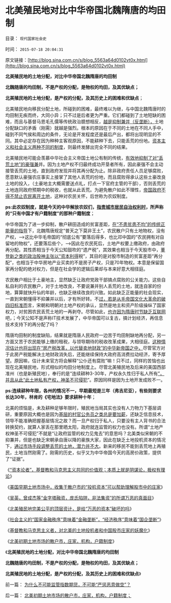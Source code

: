 # 北美殖民地对比中华帝国北魏隋唐的均田制

目录： `现代国家社会史` 

时间： `2015-07-18 20:04:31` 

原文链接：[http://blog.sina.com.cn/s/blog_5563a64d0102vt0x.html](http://blog.sina.com.cn/s/blog_5563a64d0102vt0x.html)

**北美殖民地的土地分配，对比中华帝国北魏隋唐的均田制**

**北魏随唐的均田制，不是产权的分配，是物权的均田，及其优缺点；**

**北美殖民地的土地分配，是产权的分配，及其历史上的困难和优缺点**；

北美殖民地向移民分配土地，所碰到的困难，最终难以为继，与中国北魏隋唐时的均田制无疾而终，大同小异；只不过是后者更为严重。它们都碰到了土地短缺的困难，而且与基督马恩毛孔儒等传统政治臆想相反，[越是抑制兼并（反垄断），](../../../2010/11/4/反垄断情结就是均贫富的民粹情结复贫富差距.md)土地分配缺口的矛盾（刚需）就越是强烈。根本的原因在于不同的土地在不同人手中，碰到不同气侯和周边的条件，无论是开发程度还是最后产出，都将出现明显的不同。其中必定存在因为种种主客观原因，不能耕种下去，只能丢荒的份地。[资本主义和社会主义两种不同的制度](../../../2009/9/14/私有制和公有制之争.md)，则最终发酵出完全不同的结果。

北美殖民地可能会羡慕中华社会主义帝国土地公有制的传统，[有效地抑制了对“丢荒土地”的豪强兼](../../../2011/11/23/皇朝兴衰中的土地兼并和贵族土豪.md)并。因为土地产权不归最终成功开垦者所有，因此豪强不会主动接管丢荒的土地，直到政府发现并将其再分配为止。除非政府责任人员足够腐败，愿意默认豪强农庄事实上接掌了其他人丢荒的份地，而且腐败得承认这些土豪改良土地的投入，（土豪地主大概需要送点礼，打点一下官府主管的干部），否则丢荒的土地连同政府预期中的税收，也就从此丢荒。为避免散户如此不理性，[帝国政府不得不禁止农民离开土地](../../../2009/9/6/户籍制度杂锦批之“我的财产是你的”潜台词.md)，这种对农民关怀，后世称为农奴制度。

**ps:此农奴制度，就是今天的中华解放农奴们，[指责城市居民自治权利时](../../../2009/9/1/户口不是政府福利也不是可交换的品种.md)，所声称的“只有中国才有户籍制度”的那种户籍制度**；

中华帝国为了进一步抑制，散户耕田造成的贫富差距，[在“不患贫患不均”的传统正能量的指导](../../../2011/11/23/土改和人民公社之间的市场经济的重要性.md)下，北魏隋唐规定“普天之下莫非王土”，农民散户只有土地物权，没有产权，——>这比中华毛帝国的“彻底公有”要落后得多，也比邓中国的“农民拥有对自留地的物权”，还要落后些个，——>因此在农民死后，土地产权要上缴政府，由政府再分配。其性质相当于今天公知鼓吹的“遗产税”，其效果也相当于今天股市中，[董登新之类的政治股神主张以“资本利得](../../../2009/12/10/专家教授嫌中国税收太轻，“向国际接轨”.md)税”，其目的是对股市制造的贫富差距“再分配”，也相当于中华房地产业买卖的不是房子产权，只是70年物权。本意是保留国家再分配的绝对权力，但是在社会学的逻辑后果却与本来好意大相径庭。

农民散户相比于土豪地主，显然缺乏让政府党政干部搞点腐败的公关能力。这些自私自利的农民散户，对于土地改良，不要说兼并别人丢荒的土地，就连自家的份地，算算就快升仙的年龄，也缺乏继续改良的兴致。如此缺乏正能量的社会现实，一直到宋朝懂得不抑兼并以后，才有所好转。不[过，若是从毛帝国文化大革命的破四旧标准而](../../../2009/7/5/历史责任归咎于毛主席是不公正的.md)言，宋朝和明朝对土地产权的承认，显然是地主和资产阶级操纵了国家权力，对贫困农民丢荒土地的一再剥夺。尽管如此，[也许因为隋唐时节缺乏互联网](../../../2011/11/9/暴君是对那种人“施暴”？当上皇帝的杜甫.md)吧，；今天公知不是声称IT技术发展了，中华帝国可以复古，搞计划经济，再信息技术支持下的再分配了吗？

隋唐均田制的制度缺陷，结果就是隋唐人民政府一边苦于均田制缺地再分配，另一方面又苦于农民能够上缴的租税，与领导期待的税收改革成果，大相径庭。[这种情况估计也将出现在“房产税改革，以代替卖地财政”的中华新帝国之中，](../../../2012/1/17/英国／印度和美国的土地制度，要不得的土地／房产税.md)尽管官方对于此房产税能解决土地财政消失后，还能继续保持大政府高消费拉动经济，寄予厚望。原因嘛，估计未来官方将会解释“公仆还有腐败”嘛！只不过，同样的苦恼也出现在北美殖民地，形式相似的均田分地制度上。尽管北美殖民地及后来的美国西部准州（也是新殖民地），奉行的是“连续耕种3-30年，产权永久性归于私人所有[”，并且从此“此土地私有产权，神圣不可侵犯](../../../2011/11/26/土地私有化就是解放农民；解放土地，解放农业.md)”。原因同样是因为土地开发成败不一。

**ps:连续耕种年限，各州的情况不一，早期最短是三年（弗吉尼亚），有些则要求长达30年，林肯的《宅地法》要求耕种十年**；

北美的烦恼是，未及耕种足够年限时，殖民地当局其实也没有人力物力下基层调研，重要原因大概也是因为[基层的村官公务员之类总是要加薪](../../../2014/3/7/义工不是公务员！请马上取缔全部村官的工资.md)，还缺乏信息技术，领导不能准确把握基层情况之故？而一旦产权归于私人，只要没有主人背书的合法转换契约，就算人家丢在那里晒太阳，政府就连监管的权力也没有。所谓“土地产权神圣不可侵犯”不就是“让政府监管的权力见鬼去”的意思吗？北美类似宋朝的不抑兼并，但是也缺乏宋朝承自唐以降的豪族大家，因此在缺乏土地投机资本的情况下，[通过市场手段调整丢荒的土地，潜力并不大](../../../2011/11/27/茅于轼和阿马蒂亚森的理论学说和错误.md)。新来的移民不能到丢荒地上再殖民，土地当然刚需了。刚需的历史，似乎又为中华帝国今天的高房价政策，提供了“证据”。

《[“资本论者”，基督教和马克思主义共同的价值观；本质上就是阴谋论，极权有理论](../../../2015/7/11/“资本论者”的“庄家阴谋”，基督教和马克思主义共同的价值观；.md)》

《[美国早期土地市场中，收集于散户市的“投机资本”可以帮助理解股市中的庄家](../../../2015/7/12/“资本，投机”是想象中的魔鬼，永远不能举证，也永远不能证伪；.md)》

《[吴英，曾成杰等“金字塔融资，庞氏陷阱，非法集资”的所谓万恶的真面目](../../../2015/7/13/“万恶的资本，非法集资，扰乱社会主义金融秩序”的真面目.md)》

《[北美殖民地完美公平的顶层资计，是给“万恶的资本”破坏的吗](../../../2015/7/14/北美殖民地完美公平的顶层资计，是给“万恶的资本”破坏的吗？.md)》

《[社会主义的“国家金融秩序”意味着“金融垄断”，“经济秩序”意味着“国企垄断”](../../../2015/7/15/基督教和马克思主义指责“资本，投机”时的蕴含语义；.md)》

《[基督教和马克思主义者，对北美的土地投机者和中国股市庄家的妖魔化](../../../2015/7/16/西方左派对北美的土地投机者和中国股市庄家的妖魔化.md)》

《[北美初期土地市场的散户市，庄家，机构，户籍制度](../../../2015/7/17/北美初期土地市场的散户市，庄家，机构，户籍制度；.md)》

《**北美殖民地的土地分配，对比中华帝国北魏隋唐的均田制**

**北魏随唐的均田制，不是产权的分配，是物权的均田，及其优缺点；**

**北美殖民地的土地分配，是产权的分配，及其历史上的困难和优缺点**》

前一篇： [为什么不可能监管指数期货，不可能“严惩恶意做空”？](../../../2015/7/18/为什么不可能监管指数期货，不可能“严惩恶意做空”？.md)

后一篇： [北美初期土地市场的散户市，庄家，机构，户籍制度；](../../../2015/7/17/北美初期土地市场的散户市，庄家，机构，户籍制度；.md)

